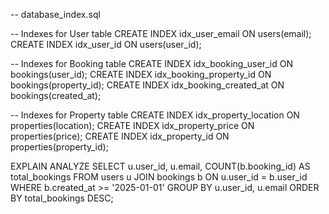 -- database_index.sql

-- Indexes for User table
CREATE INDEX idx_user_email ON users(email);
CREATE INDEX idx_user_id ON users(user_id);

-- Indexes for Booking table
CREATE INDEX idx_booking_user_id ON bookings(user_id);
CREATE INDEX idx_booking_property_id ON bookings(property_id);
CREATE INDEX idx_booking_created_at ON bookings(created_at);

-- Indexes for Property table
CREATE INDEX idx_property_location ON properties(location);
CREATE INDEX idx_property_price ON properties(price);
CREATE INDEX idx_property_id ON properties(property_id);

EXPLAIN ANALYZE
SELECT u.user_id, u.email, COUNT(b.booking_id) AS total_bookings
FROM users u
JOIN bookings b ON u.user_id = b.user_id
WHERE b.created_at >= '2025-01-01'
GROUP BY u.user_id, u.email
ORDER BY total_bookings DESC;

